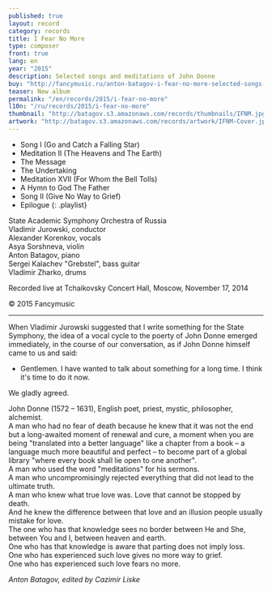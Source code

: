```yaml
---
published: true
layout: record
category: records
title: I Fear No More
type: composer
front: true
lang: en
year: "2015"
description: Selected songs and meditations of John Donne
buy: "http://fancymusic.ru/anton-batagov-i-fear-no-more-selected-songs-and-meditations-of-john-donne/"
teaser: New album
permalink: "/en/records/2015/i-fear-no-more"
l10n: "/ru/records/2015/i-fear-no-more"
thumbnail: "http://batagov.s3.amazonaws.com/records/thumbnails/IFNM.jpg"
artwork: "http://batagov.s3.amazonaws.com/records/artwork/IFNM-Cover.jpg"
---
```



- Song I (Go and Catch a Falling Star)
- Meditation II (The Heavens and The Earth)
- The Message
- The Undertaking
- Meditation XVII (For Whom the Bell Tolls) 
- A Hymn to God The Father
- Song II (Give No Way to Grief) 
- Epilogue
{: .playlist}

State Academic Symphony Orchestra of Russia  
Vladimir Jurowski, conductor  
Alexander Korenkov, vocals  
Asya Sorshneva, violin  
Anton Batagov, piano  
Sergei Kalachev "Grebstel", bass guitar  
Vladimir Zharko, drums  

Recorded live at Tchaikovsky Concert Hall, Moscow, November 17, 2014

© 2015 Fancymusic

***

When Vladimir Jurowski suggested that I write something for the State Symphony, the idea of a vocal cycle to the poerty of John Donne emerged immediately, in the course of our conversation, as if John Donne himself came to us and said:
- Gentlemen. I have wanted to talk about something for a long time. I think it's time to do it now.
 
We gladly agreed.
 
John Donne (1572 – 1631), English poet, priest, mystic, philosopher, alchemist.  
A man who had no fear of death because he knew that it was not the end but a long-awaited moment of renewal and cure, a moment when you are being "translated into a better language" like a chapter from a book – a language much more beautiful and perfect – to become part of a global library "where every book shall lie open to one another".  
A man who used the word "meditations" for his sermons.  
A man who uncompromisingly rejected everything that did not lead to the ultimate truth.  
A man who knew what true love was. Love that cannot be stopped by death.  
And he knew the difference between that love and an illusion people usually mistake for love.  
The one who has that knowledge sees no border between He and She, between You and I, between heaven and earth.  
One who has that knowledge is aware that parting does not imply loss.  
One who has experienced such love gives no more way to grief.  
One who has experienced such love fears no more.  

_Anton Batagov, edited by Cazimir Liske_

